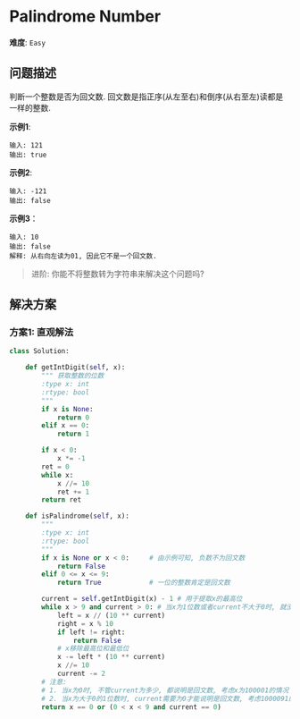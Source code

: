 # Palindrome Number

**难度**: `Easy`


## 问题描述

判断一个整数是否为回文数. 回文数是指正序(从左至右)和倒序(从右至左)读都是一样的整数.

**示例1**:

    输入: 121
    输出: true

**示例2**:

    输入: -121
    输出: false

**示例3**：

    输入: 10
    输出: false
    解释: 从右向左读为01, 因此它不是一个回文数.

> 进阶: 你能不将整数转为字符串来解决这个问题吗?


## 解决方案

### 方案1: 直观解法

```python
class Solution:

    def getIntDigit(self, x):
        """ 获取整数的位数
        :type x: int
        :rtype: bool
        """
        if x is None:
            return 0
        elif x == 0:
            return 1

        if x < 0:
            x *= -1
        ret = 0
        while x:
            x //= 10
            ret += 1
        return ret

    def isPalindrome(self, x):
        """
        :type x: int
        :rtype: bool
        """
        if x is None or x < 0:     # 由示例可知, 负数不为回文数
            return False
        elif 0 <= x <= 9:
            return True            # 一位的整数肯定是回文数

        current = self.getIntDigit(x) - 1 # 用于提取x的最高位
        while x > 9 and current > 0: # 当x为1位数或者current不大于0时, 就没有必要继续进入循环了
            left = x // (10 ** current)
            right = x % 10
            if left != right:
                return False
            # x移除最高位和最低位
            x -= left * (10 ** current)
            x //= 10
            current -= 2
        # 注意:
        # 1. 当x为0时, 不管current为多少, 都说明是回文数, 考虑x为100001的情况
        # 2. 当x为大于0的1位数时, current需要为0才能说明是回文数, 考虑1000091的情况
        return x == 0 or (0 < x < 9 and current == 0)
```
